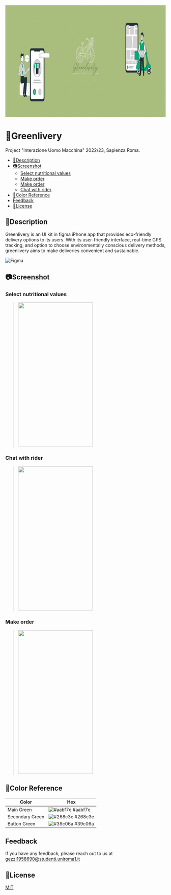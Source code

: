 <img src="https://github.com/Flavio0410/Greenlivery/blob/main/Data/banner_readme.gif" width="1100" height="350">

# 🌱Greenlivery


Project "Interazione Uomo Macchina" 2022/23, Sapienza Roma.

- [📄Description](#description)
- [📷Screenshot](#screenshot)
  - [Select nutritional values](#select-nutritional-values)
  - [Make order](#make-order)
  - [Make order](#make-order)
  - [Chat with rider](#chat-with-rider)
- [🎨Color Reference](#color-reference)
- [Feedback](#feedback)
- [📖License](#license)

## 📄Description
Greenlivery is an UI kit in figma iPhone app that provides eco-friendly delivery options to its users. With its user-friendly interface, real-time GPS tracking, and option to choose environmentally conscious delivery methods, greenlivery aims to make deliveries convenient and sustainable. 

![Figma](https://img.shields.io/badge/figma-%23F24E1E.svg?style=for-the-badge&logo=figma&logoColor=white)


## 📷Screenshot

### Select nutritional values
>
><img src="https://github.com/Flavio0410/Greenlivery/blob/main/Data/Change_KCal.gif" width="235" height="450">


### Chat with rider
>
><img src="https://github.com/Flavio0410/Greenlivery/blob/main/Data/Rider_chat.gif" width="235" height="450">


### Make order
>
><img src="https://github.com/Flavio0410/Greenlivery/blob/main/Data/take_order.gif" width="235" height="450">




## 🎨Color Reference

| Color             | Hex                                                                |
| ----------------- | ------------------------------------------------------------------ |
| Main Green | ![#aabf7e](https://via.placeholder.com/10x10/aabf7e/aabf7e.png) #aabf7e |
| Secondary Green | ![#268c3e](https://via.placeholder.com/10x10/268c3e/268c3e.png) #268c3e |
| Button Green | ![#39c06a](https://via.placeholder.com/10x10/39c06a/39c06a.png) #39c06a |

## Feedback

If you have any feedback, please reach out to us at gezzi1958690@studenti.uniroma1.it


## 📖License

[MIT](https://choosealicense.com/licenses/mit/)
